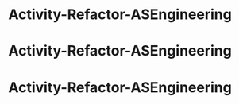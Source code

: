 # Activity-Refactor-ASEngineering
# Activity-Refactor-ASEngineering
# Activity-Refactor-ASEngineering
